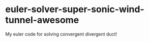 # euler-solver-super-sonic-wind-tunnel-awesome
My euler code for solving convergent divergent duct!
